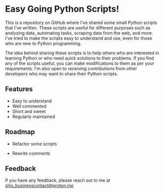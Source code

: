 
# Easy Going Python Scripts!

This is a repository on GitHub where I've shared some small Python scripts that I've written. These scripts are useful for different purposes such as analyzing data, automating tasks, scraping data from the web, and more. I've tried to make the scripts easy to understand and use, even for those who are new to Python programming.

The idea behind sharing these scripts is to help others who are interested in learning Python or who need quick solutions to their problems. If you find any of the scripts useful, you can make modifications to them as per your requirements. I'm also open to receiving contributions from other developers who may want to share their Python scripts.


## Features

- Easy to understand
- Well commented
- Short and sweet
- Regularly maintained 

## Roadmap

- Refactor some scripts

- Rewrite comments




## Feedback

If you have any feedback, please reach out to me at shiv_businesscontact@proton.me

